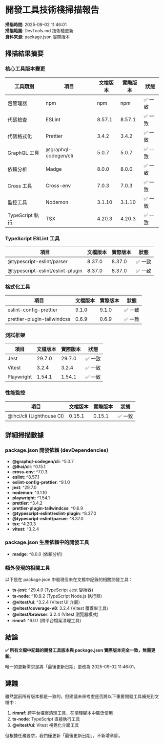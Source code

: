 # 開發工具技術棧掃描報告

**掃描時間**: 2025-09-02 11:46:01  
**掃描範圍**: DevTools.md 技術棧更新  
**資料來源**: package.json 實際版本

## 掃描結果摘要

### 核心工具版本變更

| 工具類別 | 項目 | 文檔版本 | 實際版本 | 狀態 |
|----------|------|----------|----------|------|
| 包管理器 | npm | npm | npm | ✅ 一致 |
| 代碼檢查 | ESLint | 8.57.1 | 8.57.1 | ✅ 一致 |
| 代碼格式化 | Prettier | 3.4.2 | 3.4.2 | ✅ 一致 |
| GraphQL 工具 | @graphql-codegen/cli | 5.0.7 | 5.0.7 | ✅ 一致 |
| 依賴分析 | Madge | 8.0.0 | 8.0.0 | ✅ 一致 |
| Cross 工具 | Cross-env | 7.0.3 | 7.0.3 | ✅ 一致 |
| 監控工具 | Nodemon | 3.1.10 | 3.1.10 | ✅ 一致 |
| TypeScript 執行 | TSX | 4.20.3 | 4.20.3 | ✅ 一致 |

### TypeScript ESLint 工具

| 項目 | 文檔版本 | 實際版本 | 狀態 |
|------|----------|----------|------|
| @typescript-eslint/parser | 8.37.0 | 8.37.0 | ✅ 一致 |
| @typescript-eslint/eslint-plugin | 8.37.0 | 8.37.0 | ✅ 一致 |

### 格式化工具

| 項目 | 文檔版本 | 實際版本 | 狀態 |
|------|----------|----------|------|
| eslint-config-prettier | 9.1.0 | 9.1.0 | ✅ 一致 |
| prettier-plugin-tailwindcss | 0.6.9 | 0.6.9 | ✅ 一致 |

### 測試框架

| 項目 | 文檔版本 | 實際版本 | 狀態 |
|------|----------|----------|------|
| Jest | 29.7.0 | 29.7.0 | ✅ 一致 |
| Vitest | 3.2.4 | 3.2.4 | ✅ 一致 |
| Playwright | 1.54.1 | 1.54.1 | ✅ 一致 |

### 性能監控

| 項目 | 文檔版本 | 實際版本 | 狀態 |
|------|----------|----------|------|
| @lhci/cli (Lighthouse CI) | 0.15.1 | 0.15.1 | ✅ 一致 |

## 詳細掃描數據

### package.json 開發依賴 (devDependencies)

- **@graphql-codegen/cli**: ^5.0.7
- **@lhci/cli**: ^0.15.1
- **cross-env**: ^7.0.3
- **eslint**: ^8.57.1
- **eslint-config-prettier**: ^9.1.0
- **jest**: ^29.7.0
- **nodemon**: ^3.1.10
- **playwright**: ^1.54.1
- **prettier**: ^3.4.2
- **prettier-plugin-tailwindcss**: ^0.6.9
- **@typescript-eslint/eslint-plugin**: ^8.37.0
- **@typescript-eslint/parser**: ^8.37.0
- **tsx**: ^4.20.3
- **vitest**: ^3.2.4

### package.json 生產依賴中的開發工具

- **madge**: ^8.0.0 (依賴分析)

### 額外發現的相關工具

以下是在 package.json 中發現但未在文檔中記錄的相關開發工具：

- **ts-jest**: ^29.4.0 (TypeScript Jest 變換器)
- **ts-node**: ^10.9.2 (TypeScript Node.js 執行器)
- **@vitest/ui**: ^3.2.4 (Vitest UI 介面)
- **@vitest/coverage-v8**: 3.2.4 (Vitest 覆蓋率工具)
- **@vitest/browser**: 3.2.4 (Vitest 瀏覽器模式)
- **rimraf**: ^6.0.1 (跨平台檔案清理工具)

## 結論

**✅ 所有文檔中記錄的開發工具版本與 package.json 實際版本完全一致，無需更新。**

唯一的更新需求是將「最後更新日期」更改為 2025-09-02 11:46:01。

## 建議

雖然當前所有版本都是一致的，但建議未來考慮是否將以下重要開發工具補充到文檔中：

1. **rimraf**: 跨平台檔案清理工具，在清理腳本中廣泛使用
2. **ts-node**: TypeScript 直接執行工具
3. **@vitest/ui**: Vitest 視覺化介面工具

但根據任務要求，我們僅更新「最後更新日期」，不新增章節。